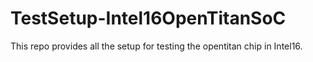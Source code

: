 # TestSetup-Intel16OpenTitanSoC

This repo provides all the setup for testing the opentitan chip in Intel16.